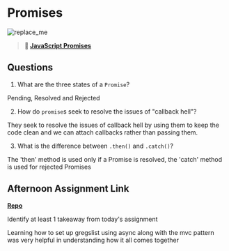 # Promises

![replace_me](https://codeworks.blob.core.windows.net/public/assets/img/illustrations/placeholder.svg)

> **📖 [JavaScript Promises](https://codeworksacademy.com/fs-student-guide/resources/wk4/02-Promises)**

## Questions

1. What are the three states of a `Promise`?

Pending, Resolved and Rejected

2. How do `promise`s seek to resolve the issues of "callback hell"?

They seek to resolve the issues of callback hell by using them to keep the code clean and we can attach callbacks rather than passing them.

3. What is the difference between `.then()` and `.catch()`?

The 'then' method is used only if a Promise is resolved, the 'catch' method is used for rejected Promises

## Afternoon Assignment Link

**[Repo](https://github.com/DrakeGraham4/late-winter-gregslist-async)**

Identify at least 1 takeaway from today's assignment

Learning how to set up gregslist using async along with the mvc pattern was very helpful in understanding how it all comes together
